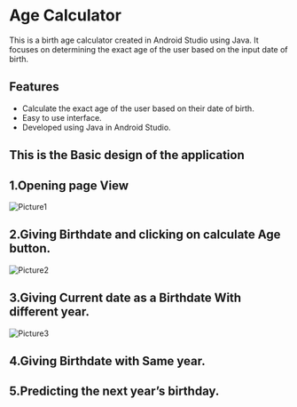 # Age Calculator
This is a birth age calculator created in Android Studio using Java. It focuses on determining the exact age of the user based on the input date of birth.

## Features
- Calculate the exact age of the user based on their date of birth.
- Easy to use interface.
- Developed using Java in Android Studio.

## This is the Basic design of the application
## 1.Opening page View
![Picture1](https://github.com/DeekshaAchar/Age_calculator/assets/109525095/c532ac99-844b-468f-840c-9706803bdf67)
## 2.Giving Birthdate and clicking on calculate Age button.
![Picture2](https://github.com/DeekshaAchar/Age_calculator/assets/109525095/811a6962-79bf-4e7b-b809-18206aa8a420)

## 3.Giving Current date as a Birthdate With different year.
![Picture3](https://github.com/DeekshaAchar/Age_calculator/assets/109525095/1e2ba095-9a5e-441a-b788-cd840e82a78d)


## 4.Giving Birthdate with Same year.

## 5.Predicting the next year’s birthday.
